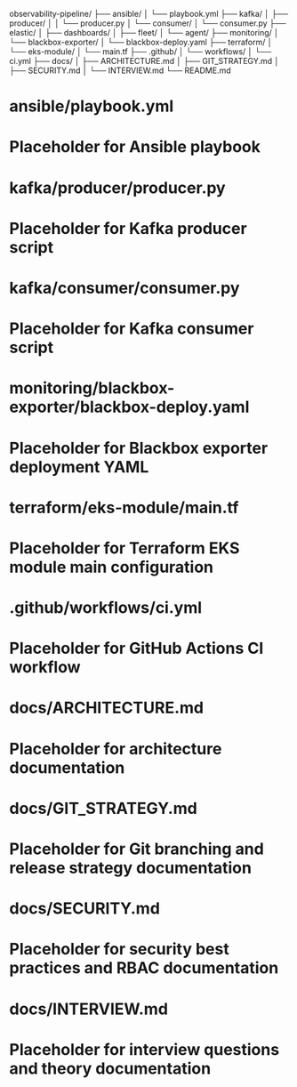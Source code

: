 observability-pipeline/
├── ansible/
│   └── playbook.yml
├── kafka/
│   ├── producer/
│   │   └── producer.py
│   └── consumer/
│       └── consumer.py
├── elastic/
│   ├── dashboards/
│   ├── fleet/
│   └── agent/
├── monitoring/
│   └── blackbox-exporter/
│       └── blackbox-deploy.yaml
├── terraform/
│   └── eks-module/
│       └── main.tf
├── .github/
│   └── workflows/
│       └── ci.yml
├── docs/
│   ├── ARCHITECTURE.md
│   ├── GIT_STRATEGY.md
│   ├── SECURITY.md
│   └── INTERVIEW.md
└── README.md

# ansible/playbook.yml
# Placeholder for Ansible playbook

# kafka/producer/producer.py
# Placeholder for Kafka producer script

# kafka/consumer/consumer.py
# Placeholder for Kafka consumer script

# monitoring/blackbox-exporter/blackbox-deploy.yaml
# Placeholder for Blackbox exporter deployment YAML

# terraform/eks-module/main.tf
# Placeholder for Terraform EKS module main configuration

# .github/workflows/ci.yml
# Placeholder for GitHub Actions CI workflow

# docs/ARCHITECTURE.md
# Placeholder for architecture documentation

# docs/GIT_STRATEGY.md
# Placeholder for Git branching and release strategy documentation

# docs/SECURITY.md
# Placeholder for security best practices and RBAC documentation

# docs/INTERVIEW.md
# Placeholder for interview questions and theory documentation
